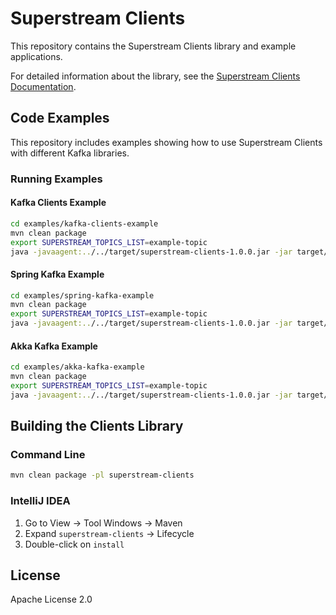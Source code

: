 # Superstream Clients

This repository contains the Superstream Clients library and example applications.

For detailed information about the library, see the [Superstream Clients Documentation](https://github.com/superstreamlabs/superstream-clients-java/README.md).

## Code Examples

This repository includes examples showing how to use Superstream Clients with different Kafka libraries.

### Running Examples

#### Kafka Clients Example

```bash
cd examples/kafka-clients-example
mvn clean package
export SUPERSTREAM_TOPICS_LIST=example-topic
java -javaagent:../../target/superstream-clients-1.0.0.jar -jar target/kafka-clients-example-1.0.0-jar-with-dependencies.jar
```

#### Spring Kafka Example

```bash
cd examples/spring-kafka-example
mvn clean package
export SUPERSTREAM_TOPICS_LIST=example-topic
java -javaagent:../../target/superstream-clients-1.0.0.jar -jar target/spring-kafka-example-1.0.0.jar
```

#### Akka Kafka Example

```bash
cd examples/akka-kafka-example
mvn clean package
export SUPERSTREAM_TOPICS_LIST=example-topic
java -javaagent:../../target/superstream-clients-1.0.0.jar -jar target/akka-kafka-example-1.0.0-jar-with-dependencies.jar
```

## Building the Clients Library

### Command Line

```bash
mvn clean package -pl superstream-clients
```

### IntelliJ IDEA

1. Go to View → Tool Windows → Maven
2. Expand `superstream-clients` → Lifecycle
3. Double-click on `install`


## License

Apache License 2.0